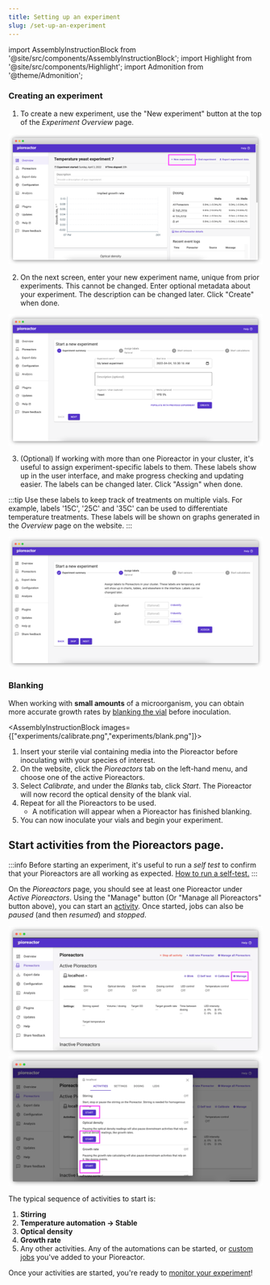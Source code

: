 ```yaml
---
title: Setting up an experiment
slug: /set-up-an-experiment
---
```


import AssemblyInstructionBlock from '@site/src/components/AssemblyInstructionBlock';
import Highlight from '@site/src/components/Highlight';
import Admonition from '@theme/Admonition';

### Creating an experiment

1. To create a new experiment, use the "New experiment" button at the top of the _Experiment Overview_ page.

![](/img/user-guide/start_new_experiment.png)

2. On the next screen, enter your new experiment name, unique from prior experiments. This cannot be changed. Enter optional metadata about your experiment. The description can be changed later. Click "Create" when done.

![](/img/user-guide/create_new_experiment_page.png)

3. (Optional) If working with more than one Pioreactor in your cluster, it's useful to assign experiment-specific labels to them. These labels show up in the user interface, and make progress checking and updating easier. The labels can be changed later. Click "Assign" when done.

:::tip
Use these labels to keep track of treatments on multiple vials. For example, labels '15C', '25C' and '35C' can be used to differentiate temperature treatments. These labels will be shown on graphs generated in the _Overview_ page on the website. 
::: 

![](/img/user-guide/assign_labels_bulk.png)

### Blanking

When working with **small amounts** of a microorganism, you can obtain more accurate growth rates by [blanking the vial](/user-guide/od-normal-growth-rate#blanking) before inoculation.

<AssemblyInstructionBlock images={["experiments/calibrate.png","experiments/blank.png"]}>

1. Insert your sterile vial containing media into the Pioreactor before inoculating with your species of interest.
2. On the website, click the _Pioreactors_ tab on the left-hand menu, and choose one of the active Pioreactors.
3. Select _Calibrate_, and under the _Blanks_ tab, click _Start_. The Pioreactor will now record the optical density of the blank vial.
4. Repeat for all the Pioreactors to be used. 
	*	A notification will appear when a Pioreactor has finished blanking. 
6. You can now inoculate your vials and begin your experiment.

</AssemblyInstructionBlock>

## Start activities from the Pioreactors page.

:::info
Before starting an experiment, it's useful to run a _self test_ to confirm that your Pioreactors are all working as expected. [How to run a self-test.](/user-guide/running-self-test)
:::

On the _Pioreactors_ page, you should see at least one Pioreactor under _Active Pioreactors_. Using the "Manage" button (Or "Manage all Pioreactors" button above), you can start an [activity](/user-guide/activities). Once started, jobs can also be _paused_ (and then _resumed_) and _stopped_.



![](/img/user-guide/pioreactor_page_manage.png)
![](/img/user-guide/pioreactor_page_activities.png)


The typical sequence of activities to start is:

1. **Stirring**
2. **Temperature automation → Stable**
3. **Optical density**
4. **Growth rate**
5. Any other activities. Any of the automations can be started, or [custom jobs](/user-guide/using-community-plugins) you've added to your Pioreactor.

Once your activities are started, you're ready to [monitor your experiment](/user-guide/monitor-experiment)! 